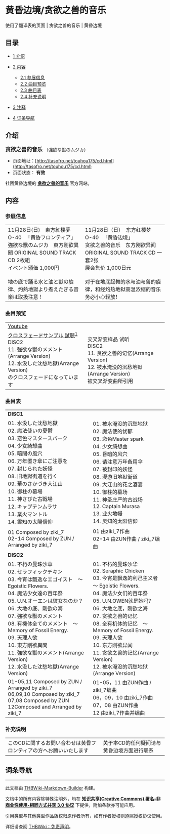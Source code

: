 # 黄昏边境/贪欲之兽的音乐

<!-- source html: G:\repos\THBWiki-Markdown-Builder\THBWikiMarkdown\Temp\main\1\11\ns0%3A%E9%BB%84%E6%98%8F%E8%BE%B9%E5%A2%83%2F%E8%B4%AA%E6%AC%B2%E4%B9%8B%E5%85%BD%E7%9A%84%E9%9F%B3%E4%B9%90.html -->

使用了翻译表的页面 | 贪欲之兽的音乐 | 黄昏边境

  
  

  


## 目录

- [1 介绍](#介绍)
- [2 内容](#内容)

  - [2.1 参展信息](#参展信息)
  - [2.2 曲目预览](#曲目预览)
  - [2.3 曲目表](#曲目表)
  - [2.4 补充说明](#补充说明)



- [3 注释](#注释)
- [4 词条导航](#词条导航)





## 介绍
  
<big> **贪欲之兽的音乐** </big>（強欲な獣のムジカ）
  

- 页面地址：[http://tasofro.net/touhou175/cd.html](http://tasofro.net/touhou175/cd.html)
- 页面状态： **有效** 

  
社团黄昏边境的 **[贪欲之兽的音乐](./贪欲之兽的音乐.md)** 官方网站。
  


## 内容
[](./文件-贪欲之兽的音乐封面.jpg.md)

### 参展信息

<table><tbody><tr class="tt-content" id="参展信息-1" data-pos="&#91;&quot;\u53c2\u5c55\u4fe1\u606f&quot;,1&#93;"><td class="tt-ja" lang="ja"><div class="poem">11月28日(日)　東方紅楼夢　<br>O-40 　「黄昏フロンティア」<br>強欲な獣のムジカ　東方剛欲異聞 ORIGINAL SOUND TRACK CD 2枚組<br>イベント頒価 1,000円<br><br>地の底で踊る水と油と獣の旋律、灼熱地獄より煮えたぎる音楽は取扱注意！</div></td><td class="tt-zh" lang="zh"><div class="poem">11月28日（日）　东方红楼梦<br>O-40 　「黄昏边境」<br>贪欲之兽的音乐　东方刚欲异闻 ORIGINAL SOUND TRACK CD 一套2张<br>展会售价 1,000日元<br><br>对于在地底起舞的水与油与兽的旋律，和经灼热地狱高温浓缩的音乐务必小心轻放！<br></div></td></tr></tbody></table>



### 曲目预览

<table><tbody><tr class="tt-text-header" id="曲目预览-1" data-pos="&#91;&quot;\u66f2\u76ee\u9884\u89c8&quot;,1&#93;"><td colspan="2" class="tt-text" lang="zh"><div class="poem"><a rel="nofollow" class="external text" href="https://www.youtube.com/embed/32GYu93BaC0">Youtube</a></div></td></tr><tr class="tt-content" id="曲目预览-2" data-pos="&#91;&quot;\u66f2\u76ee\u9884\u89c8&quot;,2&#93;"><td class="tt-ja" lang="ja"><div class="poem"><a rel="nofollow" class="external text" href="http://tasofro.net/arc/tfm009.mp3">クロスフェードサンプル 試聴</a><sup id="cite_ref-1" class="reference"><a href="#cite_note-1">1</a></sup><br>DISC2<br>11. 強欲な獣のメメント(Arrange Version)<br>12. 水没した沈愁地獄(Arrange Version)<br>のクロスフェードになっています</div></td><td class="tt-zh" lang="zh"><div class="poem">交叉渐变样品 试听<br>DISC2<br>11. 贪欲之兽的记忆(Arrange Version)<br>12. 被水淹没的沉愁地狱(Arrange Version)<br>被交叉渐变曲所引用<br></div></td></tr></tbody></table>



### 曲目表

<table><tbody><tr class="tt-text-header" id="曲目表-1" data-pos="&#91;&quot;\u66f2\u76ee\u8868&quot;,1&#93;"><td colspan="2" class="tt-text" lang="zh"><div class="poem"><b>DISC1</b></div></td></tr><tr class="tt-content" id="曲目表-2" data-pos="&#91;&quot;\u66f2\u76ee\u8868&quot;,2&#93;"><td class="tt-ja" lang="ja"><div class="poem">01. 水没した沈愁地獄<br>02. 魔法使いの憂鬱<br>03. 恋色マスタースパーク<br>04. 少女綺想曲<br>05. 暗闇の風穴<br>06. 万年置き傘にご注意を<br>07. 封じられた妖怪<br>08. 旧地獄街道を行く<br>09. 華のさかづき大江山<br>10. 御柱の墓場<br>11. 神さびた古戦場<br>12. キャプテンムラサ<br>13. 業火マントル<br>14. 霊知の太陽信仰</div></td><td class="tt-zh" lang="zh"><div class="poem">01. 被水淹没的沉愁地狱<br>02. 魔法使的忧郁<br>03. 恋色Master spark<br>04. 少女绮想曲<br>05. 昏暗的风穴<br>06. 请注意万年备用伞<br>07. 被封印的妖怪<br>08. 漫游旧地狱街道<br>09. 大江山的花之酒宴<br>10. 御柱的墓场<br>11. 神圣庄严的古战场<br>12. Captain Murasa<br>13. 业火地幔<br>14. 灵知的太阳信仰</div></td></tr><tr class="tt-content-right" id="曲目表-3" data-pos="&#91;&quot;\u66f2\u76ee\u8868&quot;,3&#93;"><td class="tt-jar" lang="ja"><div class="poem">01 Composed by ziki_7<br>02-14 Composed by ZUN / Arranged by ziki_7</div></td><td class="tt-zhr" lang="zh"><div class="poem">01 由ziki_7作曲<br>02-14 由ZUN作曲 / ziki_7编曲</div></td></tr><tr class="tt-text-header" id="曲目表-4" data-pos="&#91;&quot;\u66f2\u76ee\u8868&quot;,4&#93;"><td colspan="2" class="tt-text" lang="zh"><div class="poem"><b>DISC2</b></div></td></tr><tr class="tt-content" id="曲目表-5" data-pos="&#91;&quot;\u66f2\u76ee\u8868&quot;,5&#93;"><td class="tt-ja" lang="ja"><div class="poem">01. 不朽の曼珠沙華<br>02. セラフィックチキン<br>03. 今宵は飄逸なエゴイスト　～ Egoistic Flowers.<br>04. 魔法少女達の百年祭<br>05. U.N.オーエンは彼女なのか？<br>06. 大地の底、剛欲の海<br>07. 強欲な獣のメメント<br>08. 有機体全てのメメント　～ Memory of Fossil Energy.<br>09. 天理人欲<br>10. 東方剛欲異聞<br>11. 強欲な獣のメメント(Arrange Version)<br>12. 水没した沈愁地獄(Arrange Version)</div></td><td class="tt-zh" lang="zh"><div class="poem">01. 不朽的曼珠沙华<br>02. Seraphic Chicken<br>03. 今宵是飘逸的利己主义者　～ Egoistic Flowers.<br>04. 魔法少女们的百年祭<br>05. U.N.OWEN就是她吗？<br>06. 大地之底，刚欲之海<br>07. 贪欲之兽的记忆<br>08. 全有机体的记忆　～ Memory of Fossil Energy.<br>09. 天理人欲<br>10. 东方刚欲异闻<br>11. 贪欲之兽的记忆(Arrange Version)<br>12. 被水淹没的沉愁地狱(Arrange Version)</div></td></tr><tr class="tt-content-right" id="曲目表-6" data-pos="&#91;&quot;\u66f2\u76ee\u8868&quot;,6&#93;"><td class="tt-jar" lang="ja"><div class="poem">01-05,11 Composed by ZUN / Arranged by ziki_7<br>06,09,10 Composed by ziki_7<br>07,08 Composed by ZUN<br>12Composed and Arranged by ziki_7</div></td><td class="tt-zhr" lang="zh"><div class="poem">01-05，11 由ZUN作曲 / ziki_7编曲<br>06，09，10 由ziki_7作曲<br>07，08 由ZUN作曲<br>12 由ziki_7作曲并编曲<br></div></td></tr></tbody></table>



### 补充说明

<table><tbody><tr class="tt-content" id="补充说明-1" data-pos="&#91;&quot;\u8865\u5145\u8bf4\u660e&quot;,1&#93;"><td class="tt-ja" lang="ja"><div class="poem">このCDに関するお問い合わせは黄昏フロンティアの方へお願いいたします</div></td><td class="tt-zh" lang="zh"><div class="poem">关于本CD的任何疑问请与黄昏边境方面进行联系<br></div></td></tr></tbody></table>



[^cite_note-1]: 本文件实际为[完全凭依唱片名录](./完全凭依唱片名录.md)的试听。


## 词条导航
  
  

  





---

此文档由 [THBWiki-Markdown-Builder](https://github.com/Delsin-Yu/THBWiki-Markdown-Builder) 构建。

文档中的所有内容除特殊注明外，均在 [**知识共享(Creative Commons) 署名-非商业性使用-相同方式共享 3.0 协议**](https://creativecommons.org/licenses/by-sa/3.0/deed.zh-hans) 下提供，附加条款亦可能应用。

引用类型与其他类型作品版权归原作者所有，如有作者授权则遵照授权协议使用。

详细请查阅 [THBWiki：免责声明](https://thbwiki.cc/THBWiki:%E5%85%8D%E8%B4%A3%E5%A3%B0%E6%98%8E)。

